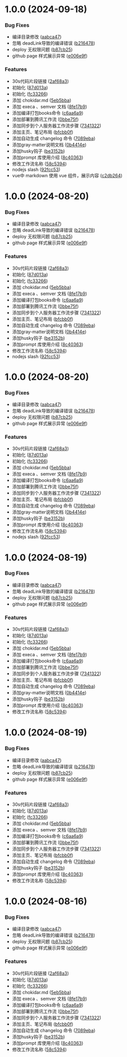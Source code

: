 # 1.0.0 (2024-09-18)


### Bug Fixes

* 编译目录修改 ([aabca47](https://github.com/CoderLambert/lz-space/commit/aabca4793d7a4d50781244ae0fb9731fb46b3bce))
* 忽略 deadLink导致的编译错误 ([b216478](https://github.com/CoderLambert/lz-space/commit/b216478895734462e45f24ed737645f09f22c765))
* deploy 无权限问题 ([b87cb25](https://github.com/CoderLambert/lz-space/commit/b87cb2592367934622b04bd8f04ac434aab82d27))
* github page 样式展示异常 ([e006e9f](https://github.com/CoderLambert/lz-space/commit/e006e9f635bf135ba488073f13e1e010e2efc164))


### Features

* 30s代码片段链接 ([2af68a3](https://github.com/CoderLambert/lz-space/commit/2af68a3433788c263e8c8353ddd0236a831005db))
* 初始化 ([87d013a](https://github.com/CoderLambert/lz-space/commit/87d013ae27e21049346649a5bab434326c9d0d81))
* 初始化 ([fc33266](https://github.com/CoderLambert/lz-space/commit/fc332660805f61788051c8769a6925c6ec37784d))
* 添加 chokidar.md ([5eb5bba](https://github.com/CoderLambert/lz-space/commit/5eb5bbac8f572b7fb555683fd46bb92476335b38))
* 添加 execa 、semver 文档 ([8fe17b9](https://github.com/CoderLambert/lz-space/commit/8fe17b9a56eb13494876cef717198aec727fc6b2))
* 添加编译打包books命令 ([c6aa6a9](https://github.com/CoderLambert/lz-space/commit/c6aa6a9d8ed0c6e5600e7d04372061f972312a6f))
* 添加部署到腾讯工作流 ([0bbe75f](https://github.com/CoderLambert/lz-space/commit/0bbe75fe3e80a572b16f1fe728e7d3fe8ad692f9))
* 添加同步到个人服务器工作流步骤 ([7341322](https://github.com/CoderLambert/lz-space/commit/73413220b61aaf1f447100258bd336cbddc8ba62))
* 添加主页、笔记布局 ([bfcbb0f](https://github.com/CoderLambert/lz-space/commit/bfcbb0f614244632102f4f7fac04e3b626576326))
* 添加自动生成 changelog 命令 ([7089eba](https://github.com/CoderLambert/lz-space/commit/7089eba069200aef447b3da656a8c471d40c14eb))
* 添加gray-matter说明文档 ([0b4414e](https://github.com/CoderLambert/lz-space/commit/0b4414e8d041809eccf3ec58e8e1b5056e604ca9))
* 添加husky钩子 ([be3152b](https://github.com/CoderLambert/lz-space/commit/be3152b74e734231e07823111748b1286e3c7ac3))
* 添加prompt 库使用介绍 ([8c40363](https://github.com/CoderLambert/lz-space/commit/8c40363c7ea0ac8c769cdf8b54e6321c935ad940))
* 修改工作流名称 ([58c5394](https://github.com/CoderLambert/lz-space/commit/58c53940415291439e262267afce3ca9afb77bcf))
* nodejs  slash ([92fcc53](https://github.com/CoderLambert/lz-space/commit/92fcc53c12692efc274389670238d77a87ac79b0))
* vue中 markdown 使用 vue 组件，展示内容 ([c2db264](https://github.com/CoderLambert/lz-space/commit/c2db26458275b687635942f2f70c647262708a58))



# 1.0.0 (2024-08-20)


### Bug Fixes

* 编译目录修改 ([aabca47](https://github.com/CoderLambert/lz-space/commit/aabca4793d7a4d50781244ae0fb9731fb46b3bce))
* 忽略 deadLink导致的编译错误 ([b216478](https://github.com/CoderLambert/lz-space/commit/b216478895734462e45f24ed737645f09f22c765))
* deploy 无权限问题 ([b87cb25](https://github.com/CoderLambert/lz-space/commit/b87cb2592367934622b04bd8f04ac434aab82d27))
* github page 样式展示异常 ([e006e9f](https://github.com/CoderLambert/lz-space/commit/e006e9f635bf135ba488073f13e1e010e2efc164))


### Features

* 30s代码片段链接 ([2af68a3](https://github.com/CoderLambert/lz-space/commit/2af68a3433788c263e8c8353ddd0236a831005db))
* 初始化 ([87d013a](https://github.com/CoderLambert/lz-space/commit/87d013ae27e21049346649a5bab434326c9d0d81))
* 初始化 ([fc33266](https://github.com/CoderLambert/lz-space/commit/fc332660805f61788051c8769a6925c6ec37784d))
* 添加 chokidar.md ([5eb5bba](https://github.com/CoderLambert/lz-space/commit/5eb5bbac8f572b7fb555683fd46bb92476335b38))
* 添加 execa 、semver 文档 ([8fe17b9](https://github.com/CoderLambert/lz-space/commit/8fe17b9a56eb13494876cef717198aec727fc6b2))
* 添加编译打包books命令 ([c6aa6a9](https://github.com/CoderLambert/lz-space/commit/c6aa6a9d8ed0c6e5600e7d04372061f972312a6f))
* 添加部署到腾讯工作流 ([0bbe75f](https://github.com/CoderLambert/lz-space/commit/0bbe75fe3e80a572b16f1fe728e7d3fe8ad692f9))
* 添加同步到个人服务器工作流步骤 ([7341322](https://github.com/CoderLambert/lz-space/commit/73413220b61aaf1f447100258bd336cbddc8ba62))
* 添加主页、笔记布局 ([bfcbb0f](https://github.com/CoderLambert/lz-space/commit/bfcbb0f614244632102f4f7fac04e3b626576326))
* 添加自动生成 changelog 命令 ([7089eba](https://github.com/CoderLambert/lz-space/commit/7089eba069200aef447b3da656a8c471d40c14eb))
* 添加gray-matter说明文档 ([0b4414e](https://github.com/CoderLambert/lz-space/commit/0b4414e8d041809eccf3ec58e8e1b5056e604ca9))
* 添加husky钩子 ([be3152b](https://github.com/CoderLambert/lz-space/commit/be3152b74e734231e07823111748b1286e3c7ac3))
* 添加prompt 库使用介绍 ([8c40363](https://github.com/CoderLambert/lz-space/commit/8c40363c7ea0ac8c769cdf8b54e6321c935ad940))
* 修改工作流名称 ([58c5394](https://github.com/CoderLambert/lz-space/commit/58c53940415291439e262267afce3ca9afb77bcf))
* nodejs  slash ([92fcc53](https://github.com/CoderLambert/lz-space/commit/92fcc53c12692efc274389670238d77a87ac79b0))



# 1.0.0 (2024-08-20)


### Bug Fixes

* 编译目录修改 ([aabca47](https://github.com/CoderLambert/lz-space/commit/aabca4793d7a4d50781244ae0fb9731fb46b3bce))
* 忽略 deadLink导致的编译错误 ([b216478](https://github.com/CoderLambert/lz-space/commit/b216478895734462e45f24ed737645f09f22c765))
* deploy 无权限问题 ([b87cb25](https://github.com/CoderLambert/lz-space/commit/b87cb2592367934622b04bd8f04ac434aab82d27))
* github page 样式展示异常 ([e006e9f](https://github.com/CoderLambert/lz-space/commit/e006e9f635bf135ba488073f13e1e010e2efc164))


### Features

* 30s代码片段链接 ([2af68a3](https://github.com/CoderLambert/lz-space/commit/2af68a3433788c263e8c8353ddd0236a831005db))
* 初始化 ([87d013a](https://github.com/CoderLambert/lz-space/commit/87d013ae27e21049346649a5bab434326c9d0d81))
* 初始化 ([fc33266](https://github.com/CoderLambert/lz-space/commit/fc332660805f61788051c8769a6925c6ec37784d))
* 添加 chokidar.md ([5eb5bba](https://github.com/CoderLambert/lz-space/commit/5eb5bbac8f572b7fb555683fd46bb92476335b38))
* 添加 execa 、semver 文档 ([8fe17b9](https://github.com/CoderLambert/lz-space/commit/8fe17b9a56eb13494876cef717198aec727fc6b2))
* 添加编译打包books命令 ([c6aa6a9](https://github.com/CoderLambert/lz-space/commit/c6aa6a9d8ed0c6e5600e7d04372061f972312a6f))
* 添加部署到腾讯工作流 ([0bbe75f](https://github.com/CoderLambert/lz-space/commit/0bbe75fe3e80a572b16f1fe728e7d3fe8ad692f9))
* 添加同步到个人服务器工作流步骤 ([7341322](https://github.com/CoderLambert/lz-space/commit/73413220b61aaf1f447100258bd336cbddc8ba62))
* 添加主页、笔记布局 ([bfcbb0f](https://github.com/CoderLambert/lz-space/commit/bfcbb0f614244632102f4f7fac04e3b626576326))
* 添加自动生成 changelog 命令 ([7089eba](https://github.com/CoderLambert/lz-space/commit/7089eba069200aef447b3da656a8c471d40c14eb))
* 添加gray-matter说明文档 ([0b4414e](https://github.com/CoderLambert/lz-space/commit/0b4414e8d041809eccf3ec58e8e1b5056e604ca9))
* 添加husky钩子 ([be3152b](https://github.com/CoderLambert/lz-space/commit/be3152b74e734231e07823111748b1286e3c7ac3))
* 添加prompt 库使用介绍 ([8c40363](https://github.com/CoderLambert/lz-space/commit/8c40363c7ea0ac8c769cdf8b54e6321c935ad940))
* 修改工作流名称 ([58c5394](https://github.com/CoderLambert/lz-space/commit/58c53940415291439e262267afce3ca9afb77bcf))
* nodejs  slash ([92fcc53](https://github.com/CoderLambert/lz-space/commit/92fcc53c12692efc274389670238d77a87ac79b0))



# 1.0.0 (2024-08-19)


### Bug Fixes

* 编译目录修改 ([aabca47](https://github.com/CoderLambert/lz-space/commit/aabca4793d7a4d50781244ae0fb9731fb46b3bce))
* 忽略 deadLink导致的编译错误 ([b216478](https://github.com/CoderLambert/lz-space/commit/b216478895734462e45f24ed737645f09f22c765))
* deploy 无权限问题 ([b87cb25](https://github.com/CoderLambert/lz-space/commit/b87cb2592367934622b04bd8f04ac434aab82d27))
* github page 样式展示异常 ([e006e9f](https://github.com/CoderLambert/lz-space/commit/e006e9f635bf135ba488073f13e1e010e2efc164))


### Features

* 30s代码片段链接 ([2af68a3](https://github.com/CoderLambert/lz-space/commit/2af68a3433788c263e8c8353ddd0236a831005db))
* 初始化 ([87d013a](https://github.com/CoderLambert/lz-space/commit/87d013ae27e21049346649a5bab434326c9d0d81))
* 初始化 ([fc33266](https://github.com/CoderLambert/lz-space/commit/fc332660805f61788051c8769a6925c6ec37784d))
* 添加 chokidar.md ([5eb5bba](https://github.com/CoderLambert/lz-space/commit/5eb5bbac8f572b7fb555683fd46bb92476335b38))
* 添加 execa 、semver 文档 ([8fe17b9](https://github.com/CoderLambert/lz-space/commit/8fe17b9a56eb13494876cef717198aec727fc6b2))
* 添加编译打包books命令 ([c6aa6a9](https://github.com/CoderLambert/lz-space/commit/c6aa6a9d8ed0c6e5600e7d04372061f972312a6f))
* 添加部署到腾讯工作流 ([0bbe75f](https://github.com/CoderLambert/lz-space/commit/0bbe75fe3e80a572b16f1fe728e7d3fe8ad692f9))
* 添加同步到个人服务器工作流步骤 ([7341322](https://github.com/CoderLambert/lz-space/commit/73413220b61aaf1f447100258bd336cbddc8ba62))
* 添加主页、笔记布局 ([bfcbb0f](https://github.com/CoderLambert/lz-space/commit/bfcbb0f614244632102f4f7fac04e3b626576326))
* 添加自动生成 changelog 命令 ([7089eba](https://github.com/CoderLambert/lz-space/commit/7089eba069200aef447b3da656a8c471d40c14eb))
* 添加gray-matter说明文档 ([0b4414e](https://github.com/CoderLambert/lz-space/commit/0b4414e8d041809eccf3ec58e8e1b5056e604ca9))
* 添加husky钩子 ([be3152b](https://github.com/CoderLambert/lz-space/commit/be3152b74e734231e07823111748b1286e3c7ac3))
* 添加prompt 库使用介绍 ([8c40363](https://github.com/CoderLambert/lz-space/commit/8c40363c7ea0ac8c769cdf8b54e6321c935ad940))
* 修改工作流名称 ([58c5394](https://github.com/CoderLambert/lz-space/commit/58c53940415291439e262267afce3ca9afb77bcf))



# 1.0.0 (2024-08-19)


### Bug Fixes

* 编译目录修改 ([aabca47](https://github.com/CoderLambert/lz-space/commit/aabca4793d7a4d50781244ae0fb9731fb46b3bce))
* 忽略 deadLink导致的编译错误 ([b216478](https://github.com/CoderLambert/lz-space/commit/b216478895734462e45f24ed737645f09f22c765))
* deploy 无权限问题 ([b87cb25](https://github.com/CoderLambert/lz-space/commit/b87cb2592367934622b04bd8f04ac434aab82d27))
* github page 样式展示异常 ([e006e9f](https://github.com/CoderLambert/lz-space/commit/e006e9f635bf135ba488073f13e1e010e2efc164))


### Features

* 30s代码片段链接 ([2af68a3](https://github.com/CoderLambert/lz-space/commit/2af68a3433788c263e8c8353ddd0236a831005db))
* 初始化 ([87d013a](https://github.com/CoderLambert/lz-space/commit/87d013ae27e21049346649a5bab434326c9d0d81))
* 初始化 ([fc33266](https://github.com/CoderLambert/lz-space/commit/fc332660805f61788051c8769a6925c6ec37784d))
* 添加 chokidar.md ([5eb5bba](https://github.com/CoderLambert/lz-space/commit/5eb5bbac8f572b7fb555683fd46bb92476335b38))
* 添加 execa 、semver 文档 ([8fe17b9](https://github.com/CoderLambert/lz-space/commit/8fe17b9a56eb13494876cef717198aec727fc6b2))
* 添加编译打包books命令 ([c6aa6a9](https://github.com/CoderLambert/lz-space/commit/c6aa6a9d8ed0c6e5600e7d04372061f972312a6f))
* 添加部署到腾讯工作流 ([0bbe75f](https://github.com/CoderLambert/lz-space/commit/0bbe75fe3e80a572b16f1fe728e7d3fe8ad692f9))
* 添加同步到个人服务器工作流步骤 ([7341322](https://github.com/CoderLambert/lz-space/commit/73413220b61aaf1f447100258bd336cbddc8ba62))
* 添加主页、笔记布局 ([bfcbb0f](https://github.com/CoderLambert/lz-space/commit/bfcbb0f614244632102f4f7fac04e3b626576326))
* 添加自动生成 changelog 命令 ([7089eba](https://github.com/CoderLambert/lz-space/commit/7089eba069200aef447b3da656a8c471d40c14eb))
* 添加husky钩子 ([be3152b](https://github.com/CoderLambert/lz-space/commit/be3152b74e734231e07823111748b1286e3c7ac3))
* 添加prompt 库使用介绍 ([8c40363](https://github.com/CoderLambert/lz-space/commit/8c40363c7ea0ac8c769cdf8b54e6321c935ad940))
* 修改工作流名称 ([58c5394](https://github.com/CoderLambert/lz-space/commit/58c53940415291439e262267afce3ca9afb77bcf))



# 1.0.0 (2024-08-16)


### Bug Fixes

* 编译目录修改 ([aabca47](https://github.com/CoderLambert/lz-space/commit/aabca4793d7a4d50781244ae0fb9731fb46b3bce))
* 忽略 deadLink导致的编译错误 ([b216478](https://github.com/CoderLambert/lz-space/commit/b216478895734462e45f24ed737645f09f22c765))
* deploy 无权限问题 ([b87cb25](https://github.com/CoderLambert/lz-space/commit/b87cb2592367934622b04bd8f04ac434aab82d27))
* github page 样式展示异常 ([e006e9f](https://github.com/CoderLambert/lz-space/commit/e006e9f635bf135ba488073f13e1e010e2efc164))


### Features

* 30s代码片段链接 ([2af68a3](https://github.com/CoderLambert/lz-space/commit/2af68a3433788c263e8c8353ddd0236a831005db))
* 初始化 ([87d013a](https://github.com/CoderLambert/lz-space/commit/87d013ae27e21049346649a5bab434326c9d0d81))
* 初始化 ([fc33266](https://github.com/CoderLambert/lz-space/commit/fc332660805f61788051c8769a6925c6ec37784d))
* 添加 chokidar.md ([5eb5bba](https://github.com/CoderLambert/lz-space/commit/5eb5bbac8f572b7fb555683fd46bb92476335b38))
* 添加 execa 、semver 文档 ([8fe17b9](https://github.com/CoderLambert/lz-space/commit/8fe17b9a56eb13494876cef717198aec727fc6b2))
* 添加编译打包books命令 ([c6aa6a9](https://github.com/CoderLambert/lz-space/commit/c6aa6a9d8ed0c6e5600e7d04372061f972312a6f))
* 添加部署到腾讯工作流 ([0bbe75f](https://github.com/CoderLambert/lz-space/commit/0bbe75fe3e80a572b16f1fe728e7d3fe8ad692f9))
* 添加同步到个人服务器工作流步骤 ([7341322](https://github.com/CoderLambert/lz-space/commit/73413220b61aaf1f447100258bd336cbddc8ba62))
* 添加主页、笔记布局 ([bfcbb0f](https://github.com/CoderLambert/lz-space/commit/bfcbb0f614244632102f4f7fac04e3b626576326))
* 添加自动生成 changelog 命令 ([7089eba](https://github.com/CoderLambert/lz-space/commit/7089eba069200aef447b3da656a8c471d40c14eb))
* 添加husky钩子 ([be3152b](https://github.com/CoderLambert/lz-space/commit/be3152b74e734231e07823111748b1286e3c7ac3))
* 添加prompt 库使用介绍 ([8c40363](https://github.com/CoderLambert/lz-space/commit/8c40363c7ea0ac8c769cdf8b54e6321c935ad940))
* 修改工作流名称 ([58c5394](https://github.com/CoderLambert/lz-space/commit/58c53940415291439e262267afce3ca9afb77bcf))



